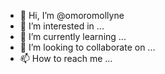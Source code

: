 - 👋 Hi, I’m @omoromollyne
- 👀 I’m interested in ...
- 🌱 I’m currently learning ...
- 💞️ I’m looking to collaborate on ...
- 📫 How to reach me ...

<!---
omoromollyne/omoromollyne is a ✨ special ✨ repository because its `README.md` (this file) appears on your GitHub profile.
You can click the Preview link to take a look at your changes.
--->

